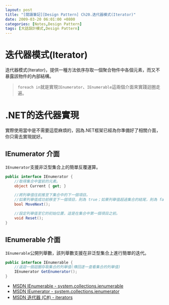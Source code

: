 ```yaml
---
layout: post
title: "[閱讀筆記][Design Pattern] Ch20.迭代器模式(Iterator)"
date: 2009-03-20 06:01:00 +0800
categories: [Notes,Design Pattern]
tags: [大話設計模式,Design Pattern]
---
```


# 迭代器模式(Iterator)

迭代器模式(Iterator)，提供一種方法依序存取一個聚合物件中各個元素，而又不暴露該物件的內部結構。

> `foreach in`就是實現`IEnumerator`、`IEnumerable`這兩個介面來實踐迴圈走遍。

# .NET的迭代器實現

實際使用當中是不需要這麼麻煩的，因為.NET框架已經為你準備好了相關介面，你只需去實現就好。        

## IEnumerator 介面

`IEnumerator`支援非泛型集合上的簡單反覆運算。 

```c#
public interface IEnumerator {
    //取得集合中當前的元素。
    object Current { get; }

    //將列舉值往前推至下集合中的下一個項目。
    //如果列舉值成功前移至下一個項目，則為 true；如果列舉值超過集合的結尾，則為 false。
    bool MoveNext();

    //設定列舉值至它的初始位置，這是在集合中第一個項目之前。
    void Reset();
}
```

## IEnumerable 介面

`IEnumerable`公開列舉數，該列舉數支援在非泛型集合上進行簡單的迭代。

```c#
public interface IEnumerable {
    //返迴一個迴圈存取集合的列舉值(傳回逐一查看集合的列舉值)
    IEnumerator GetEnumerator();
}
```

- [MSDN IEnumerable - system.collections.ienumerable](https://learn.microsoft.com/zh-tw/dotnet/api/system.collections.ienumerable?view=net-7.0)  
- [MSDN IEumerator - system.collections.ienumerator](https://learn.microsoft.com/zh-tw/dotnet/api/system.collections.ienumerator?view=net-7.0)
- [MSDN 迭代器 (C#) - iterators](https://learn.microsoft.com/zh-tw/dotnet/csharp/programming-guide/concepts/iterators)